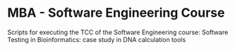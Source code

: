 # MBA - Software Engineering Course
Scripts for executing the TCC of the Software Engineering course: Software Testing in Bioinformatics: case study in DNA calculation tools
